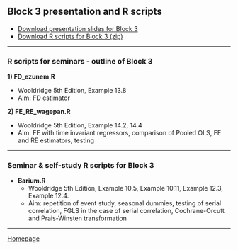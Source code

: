 ## Block 3 presentation and R scripts  

+ [Download presentation slides for Block 3](https://github.com/formanektomas/4EK608_4EK416/raw/master/Block3/Block3.pdf)
+ [Download R scripts for Block 3 (zip) ](https://github.com/formanektomas/4EK608_4EK416/raw/master/Block3/Block3.zip)

--- 

### R scripts for seminars - outline of Block 3

**1) FD_ezunem.R**
+ Wooldridge 5th Edition, Example 13.8
+ Aim: FD estimator

**2) FE_RE_wagepan.R**
+ Wooldridge 5th Edition, Example 14.2, 14.4
+ Aim: FE with time invariant regressors, comparison of Pooled OLS, FE and RE estimators, testing




--- 

### Seminar & self-study R scripts for Block 3

+ **Barium.R**  
    + Wooldridge 5th Edition,  Example 10.5, Example 10.11, Example 12.3, Example 12.4.
    + Aim: repetition of event study, seasonal dummies, testing of serial correlation, FGLS in the case of serial correlation, Cochrane-Orcutt and Prais-Winsten transformation  


---

[Homepage](https://formanektomas.github.io/4EK608_4EK416/)
